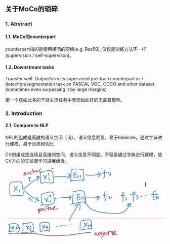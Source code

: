 ## 关于MoCo的琐碎

### 1. Abstract

#### 1.1. MoCo的counterpart

counterpart指的是使用相同的网络(e.g. Res50), 仅仅是训练方法不一样(supervision / self-supervison)。

#### 1.2. Downstream tasks

Transfer well. Outperform its supervised pre-train counterpart in 7 detection/segmentation task on PASCAL VOC, COCO and other dataset.(sometimes even surpassing it by large margins)

第一个在如此多的下游主流任务中表现如此好的无监督模型。

### 2. Introduction

#### 2.1. Compare to NLP

NPL的组成是离散的语义空间（词），语义信息明显，易于tokenize，通过字典进行建模，易于训练和优化

CV的组成是连续且高维的空间，语义信息不明显，不容易通过字典进行建模，故CV方向的无监督学习进展缓慢。

![2022-05-07 14-15-07 的屏幕截图](https://github.com/Yuxin-Du-Lab/unsupervision-for-object-detection.github.io/blob/gh-pages/images/2022-05-07%2014-15-07%20%E7%9A%84%E5%B1%8F%E5%B9%95%E6%88%AA%E5%9B%BE.png)

